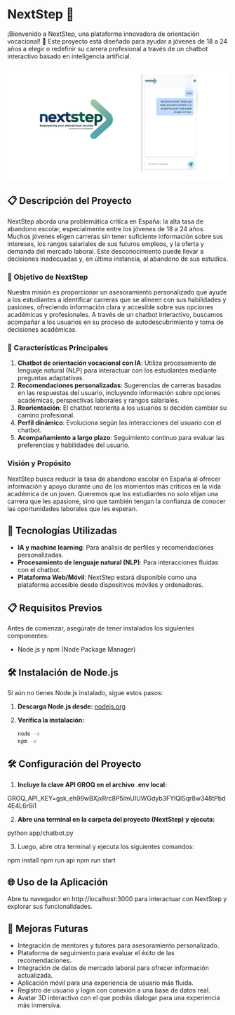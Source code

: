 # NextStep 🥇

¡Bienvenido a NextStep, una plataforma innovadora de orientación vocacional! 🌟 Este proyecto está diseñado para ayudar a jóvenes de 18 a 24 años a elegir o redefinir su carrera profesional a través de un chatbot interactivo basado en inteligencia artificial.

![Example Chat](./src/assets/images/imagen_readme.png)


## 📋 Descripción del Proyecto

NextStep aborda una problemática crítica en España: la alta tasa de abandono escolar, especialmente entre los jóvenes de 18 a 24 años. Muchos jóvenes eligen carreras sin tener suficiente información sobre sus intereses, los rangos salariales de sus futuros empleos, y la oferta y demanda del mercado laboral. Este desconocimiento puede llevar a decisiones inadecuadas y, en última instancia, al abandono de sus estudios.

### 🎯 Objetivo de NextStep

Nuestra misión es proporcionar un asesoramiento personalizado que ayude a los estudiantes a identificar carreras que se alineen con sus habilidades y pasiones, ofreciendo información clara y accesible sobre sus opciones académicas y profesionales. A través de un chatbot interactivo, buscamos acompañar a los usuarios en su proceso de autodescubrimiento y toma de decisiones académicas.

### 🔑 Características Principales

1. **Chatbot de orientación vocacional con IA**: Utiliza procesamiento de lenguaje natural (NLP) para interactuar con los estudiantes mediante preguntas adaptativas.
2. **Recomendaciones personalizadas**: Sugerencias de carreras basadas en las respuestas del usuario, incluyendo información sobre opciones académicas, perspectivas laborales y rangos salariales.
3. **Reorientación**: El chatbot reorienta a los usuarios si deciden cambiar su camino profesional.
4. **Perfil dinámico**: Evoluciona según las interacciones del usuario con el chatbot.
5. **Acompañamiento a largo plazo**: Seguimiento continuo para evaluar las preferencias y habilidades del usuario.

### **Visión y Propósito**

NextStep busca reducir la tasa de abandono escolar en España al ofrecer información y apoyo durante uno de los momentos más críticos en la vida académica de un joven. Queremos que los estudiantes no solo elijan una carrera que les apasione, sino que también tengan la confianza de conocer las oportunidades laborales que les esperan.

## 🚀 Tecnologías Utilizadas

- **IA y machine learning**: Para análisis de perfiles y recomendaciones personalizadas.
- **Procesamiento de lenguaje natural (NLP)**: Para interacciones fluidas con el chatbot.
- **Plataforma Web/Móvil**: NextStep estará disponible como una plataforma accesible desde dispositivos móviles y ordenadores.

## 📋 Requisitos Previos

Antes de comenzar, asegúrate de tener instalados los siguientes componentes:

- Node.js y npm (Node Package Manager)

## 🛠️ Instalación de Node.js

Si aún no tienes Node.js instalado, sigue estos pasos:

1. **Descarga Node.js desde:** [nodejs.org](https://nodejs.org/en)
2. **Verifica la instalación:**

   ```bash
   node -v
   npm -v

## 🛠️ Configuración del Proyecto

1. **Incluye la clave API GROQ en el archivo .env local:**

GROQ_API_KEY=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

2. **Abre una terminal en la carpeta del proyecto (NextStep) y ejecuta:**

python app/chatbot.py

3. Luego, abre otra terminal y ejecuta los siguientes comandos:

npm install
npm run api
npm run start

## 🌐 Uso de la Aplicación

Abre tu navegador en http://localhost:3000 para interactuar con NextStep y explorar sus funcionalidades.

## 🚀 Mejoras Futuras

- Integración de mentores y tutores para asesoramiento personalizado.
- Plataforma de seguimiento para evaluar el éxito de las recomendaciones.
- Integración de datos de mercado laboral para ofrecer información actualizada.
- Aplicación móvil para una experiencia de usuario más fluida.
- Registro de usuario y login con conexión a una base de datos real.
- Avatar 3D interactivo con el que podrás dialogar para una experiencia más inmersiva.